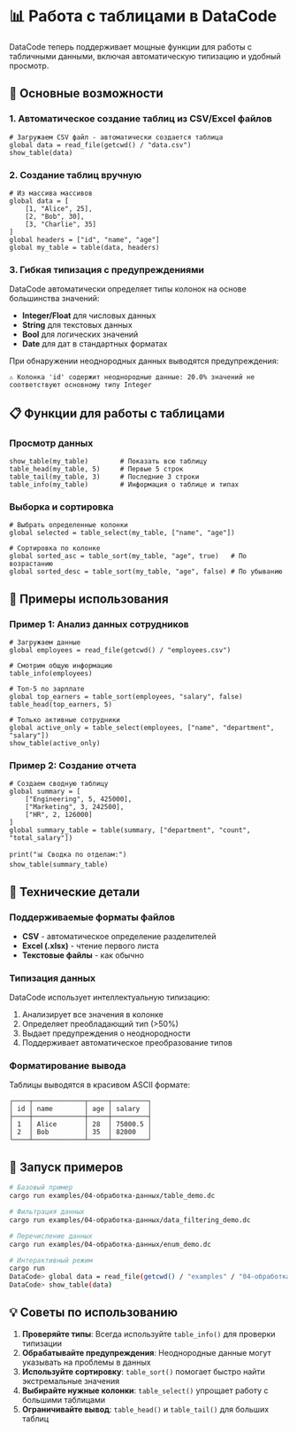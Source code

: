# 📊 Работа с таблицами в DataCode

DataCode теперь поддерживает мощные функции для работы с табличными данными, включая автоматическую типизацию и удобный просмотр.

## 🚀 Основные возможности

### 1. Автоматическое создание таблиц из CSV/Excel файлов
```datacode
# Загружаем CSV файл - автоматически создается таблица
global data = read_file(getcwd() / "data.csv")
show_table(data)
```

### 2. Создание таблиц вручную
```datacode
# Из массива массивов
global data = [
    [1, "Alice", 25],
    [2, "Bob", 30],
    [3, "Charlie", 35]
]
global headers = ["id", "name", "age"]
global my_table = table(data, headers)
```

### 3. Гибкая типизация с предупреждениями
DataCode автоматически определяет типы колонок на основе большинства значений:
- **Integer/Float** для числовых данных
- **String** для текстовых данных  
- **Bool** для логических значений
- **Date** для дат в стандартных форматах

При обнаружении неоднородных данных выводятся предупреждения:
```
⚠️ Колонка 'id' содержит неоднородные данные: 20.0% значений не соответствуют основному типу Integer
```

## 📋 Функции для работы с таблицами

### Просмотр данных
```datacode
show_table(my_table)        # Показать всю таблицу
table_head(my_table, 5)     # Первые 5 строк
table_tail(my_table, 3)     # Последние 3 строки
table_info(my_table)        # Информация о таблице и типах
```

### Выборка и сортировка
```datacode
# Выбрать определенные колонки
global selected = table_select(my_table, ["name", "age"])

# Сортировка по колонке
global sorted_asc = table_sort(my_table, "age", true)   # По возрастанию
global sorted_desc = table_sort(my_table, "age", false) # По убыванию
```

## 🎯 Примеры использования

### Пример 1: Анализ данных сотрудников
```datacode
# Загружаем данные
global employees = read_file(getcwd() / "employees.csv")

# Смотрим общую информацию
table_info(employees)

# Топ-5 по зарплате
global top_earners = table_sort(employees, "salary", false)
table_head(top_earners, 5)

# Только активные сотрудники
global active_only = table_select(employees, ["name", "department", "salary"])
show_table(active_only)
```

### Пример 2: Создание отчета
```datacode
# Создаем сводную таблицу
global summary = [
    ["Engineering", 5, 425000],
    ["Marketing", 3, 242500], 
    ["HR", 2, 126000]
]
global summary_table = table(summary, ["department", "count", "total_salary"])

print("📊 Сводка по отделам:")
show_table(summary_table)
```

## 🔧 Технические детали

### Поддерживаемые форматы файлов
- **CSV** - автоматическое определение разделителей
- **Excel (.xlsx)** - чтение первого листа
- **Текстовые файлы** - как обычно

### Типизация данных
DataCode использует интеллектуальную типизацию:
1. Анализирует все значения в колонке
2. Определяет преобладающий тип (>50%)
3. Выдает предупреждения о неоднородности
4. Поддерживает автоматическое преобразование типов

### Форматирование вывода
Таблицы выводятся в красивом ASCII формате:
```
┌────┬─────────────┬─────┬─────────┐
│ id │ name        │ age │ salary  │
├────┼─────────────┼─────┼─────────┤
│ 1  │ Alice       │ 28  │ 75000.5 │
│ 2  │ Bob         │ 35  │ 82000   │
└────┴─────────────┴─────┴─────────┘
```

## 🚀 Запуск примеров

```bash
# Базовый пример
cargo run examples/04-обработка-данных/table_demo.dc

# Фильтрация данных
cargo run examples/04-обработка-данных/data_filtering_demo.dc

# Перечисление данных
cargo run examples/04-обработка-данных/enum_demo.dc

# Интерактивный режим
cargo run
DataCode> global data = read_file(getcwd() / "examples" / "04-обработка-данных" / "sample_data.csv")
DataCode> show_table(data)
```

## 💡 Советы по использованию

1. **Проверяйте типы**: Всегда используйте `table_info()` для проверки типизации
2. **Обрабатывайте предупреждения**: Неоднородные данные могут указывать на проблемы в данных
3. **Используйте сортировку**: `table_sort()` помогает быстро найти экстремальные значения
4. **Выбирайте нужные колонки**: `table_select()` упрощает работу с большими таблицами
5. **Ограничивайте вывод**: `table_head()` и `table_tail()` для больших таблиц

